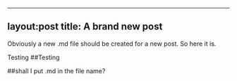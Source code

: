 
---
layout:post
title: A brand new post
---

Obviously a new .md file should be created for a new post. So here it is.

Testing
##Testing

##shall I put .md in the file name?
